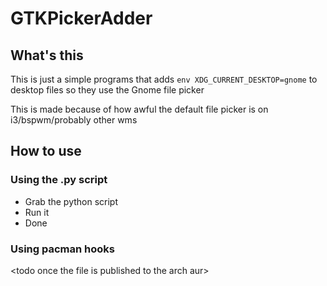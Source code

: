 # GTKPickerAdder
## What's this
This is just a simple programs that adds `env XDG_CURRENT_DESKTOP=gnome` to desktop files so they use the Gnome file picker

This is made because of how awful the default file picker is on i3/bspwm/probably other wms

## How to use
### Using the .py script
- Grab the python script
- Run it
- Done
### Using pacman hooks
\<todo once the file is published to the arch aur>
